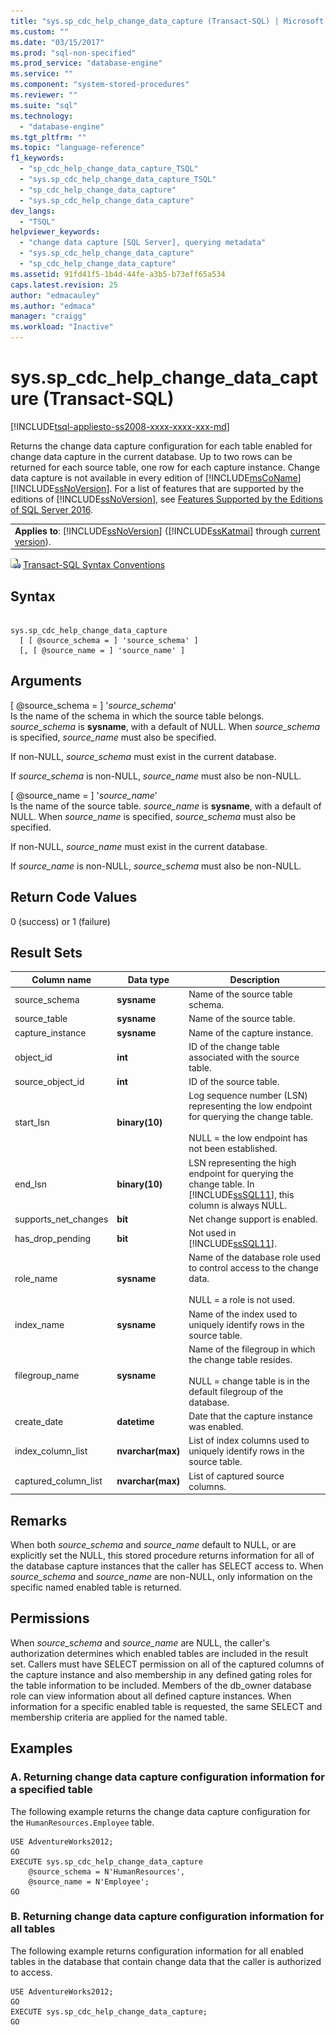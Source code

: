 ```yaml
---
title: "sys.sp_cdc_help_change_data_capture (Transact-SQL) | Microsoft Docs"
ms.custom: ""
ms.date: "03/15/2017"
ms.prod: "sql-non-specified"
ms.prod_service: "database-engine"
ms.service: ""
ms.component: "system-stored-procedures"
ms.reviewer: ""
ms.suite: "sql"
ms.technology: 
  - "database-engine"
ms.tgt_pltfrm: ""
ms.topic: "language-reference"
f1_keywords: 
  - "sp_cdc_help_change_data_capture_TSQL"
  - "sys.sp_cdc_help_change_data_capture_TSQL"
  - "sp_cdc_help_change_data_capture"
  - "sys.sp_cdc_help_change_data_capture"
dev_langs: 
  - "TSQL"
helpviewer_keywords: 
  - "change data capture [SQL Server], querying metadata"
  - "sys.sp_cdc_help_change_data_capture"
  - "sp_cdc_help_change_data_capture"
ms.assetid: 91fd41f5-1b4d-44fe-a3b5-b73eff65a534
caps.latest.revision: 25
author: "edmacauley"
ms.author: "edmaca"
manager: "craigg"
ms.workload: "Inactive"
---
```

# sys.sp_cdc_help_change_data_capture (Transact-SQL)
[!INCLUDE[tsql-appliesto-ss2008-xxxx-xxxx-xxx-md](../../includes/tsql-appliesto-ss2008-xxxx-xxxx-xxx-md.md)]

  Returns the change data capture configuration for each table enabled for change data capture in the current database. Up to two rows can be returned for each source table, one row for each capture instance. Change data capture is not available in every edition of [!INCLUDE[msCoName](../../includes/msconame-md.md)][!INCLUDE[ssNoVersion](../../includes/ssnoversion-md.md)]. For a list of features that are supported by the editions of [!INCLUDE[ssNoVersion](../../includes/ssnoversion-md.md)], see [Features Supported by the Editions of SQL Server 2016](../../sql-server/editions-and-supported-features-for-sql-server-2016.md).  
  
||  
|-|  
|**Applies to**: [!INCLUDE[ssNoVersion](../../includes/ssnoversion-md.md)] ([!INCLUDE[ssKatmai](../../includes/sskatmai-md.md)] through [current version](http://go.microsoft.com/fwlink/p/?LinkId=299658)).|  
  
 ![Topic link icon](../../database-engine/configure-windows/media/topic-link.gif "Topic link icon") [Transact-SQL Syntax Conventions](../../t-sql/language-elements/transact-sql-syntax-conventions-transact-sql.md)  
  
## Syntax  
  
```  
  
sys.sp_cdc_help_change_data_capture   
  [ [ @source_schema = ] 'source_schema' ]  
  [, [ @source_name = ] 'source_name' ]  
```  
  
## Arguments  
 [ @source_schema = ] '*source_schema*'  
 Is the name of the schema in which the source table belongs. *source_schema* is **sysname**, with a default of NULL. When *source_schema* is specified, *source_name* must also be specified.  
  
 If non-NULL, *source_schema* must exist in the current database.  
  
 If *source_schema* is non-NULL, *source_name* must also be non-NULL.  
  
 [ @source_name = ] '*source_name*'  
 Is the name of the source table. *source_name* is **sysname**, with a default of NULL. When *source_name* is specified, *source_schema* must also be specified.  
  
 If non-NULL, *source_name* must exist in the current database.  
  
 If *source_name* is non-NULL, *source_schema* must also be non-NULL.  
  
## Return Code Values  
 0 (success) or 1 (failure)  
  
## Result Sets  
  
|Column name|Data type|Description|  
|-----------------|---------------|-----------------|  
|source_schema|**sysname**|Name of the source table schema.|  
|source_table|**sysname**|Name of the source table.|  
|capture_instance|**sysname**|Name of the capture instance.|  
|object_id|**int**|ID of the change table associated with the source table.|  
|source_object_id|**int**|ID of the source table.|  
|start_lsn|**binary(10)**|Log sequence number (LSN) representing the low endpoint for querying the change table.<br /><br /> NULL = the low endpoint has not been established.|  
|end_lsn|**binary(10)**|LSN representing the high endpoint for querying the change table. In [!INCLUDE[ssSQL11](../../includes/sssql11-md.md)], this column is always NULL.|  
|supports_net_changes|**bit**|Net change support is enabled.|  
|has_drop_pending|**bit**|Not used in [!INCLUDE[ssSQL11](../../includes/sssql11-md.md)].|  
|role_name|**sysname**|Name of the database role used to control access to the change data.<br /><br /> NULL = a role is not used.|  
|index_name|**sysname**|Name of the index used to uniquely identify rows in the source table.|  
|filegroup_name|**sysname**|Name of the filegroup in which the change table resides.<br /><br /> NULL = change table is in the default filegroup of the database.|  
|create_date|**datetime**|Date that the capture instance was enabled.|  
|index_column_list|**nvarchar(max)**|List of index columns used to uniquely identify rows in the source table.|  
|captured_column_list|**nvarchar(max)**|List of captured source columns.|  
  
## Remarks  
 When both *source_schema* and *source_name* default to NULL, or are explicitly set the NULL, this stored procedure returns information for all of the database capture instances that the caller has SELECT access to. When *source_schema* and *source_name* are non-NULL, only information on the specific named enabled table is returned.  
  
## Permissions  
 When *source_schema* and *source_name* are NULL, the caller's authorization determines which enabled tables are included in the result set. Callers must have SELECT permission on all of the captured columns of the capture instance and also membership in any defined gating roles for the table information to be included. Members of the db_owner database role can view information about all defined capture instances. When information for a specific enabled table is requested, the same SELECT and membership criteria are applied for the named table.  
  
## Examples  
  
### A. Returning change data capture configuration information for a specified table  
 The following example returns the change data capture configuration for the `HumanResources.Employee` table.  
  
```  
USE AdventureWorks2012;  
GO  
EXECUTE sys.sp_cdc_help_change_data_capture   
    @source_schema = N'HumanResources',   
    @source_name = N'Employee';  
GO  
```  
  
### B. Returning change data capture configuration information for all tables  
 The following example returns configuration information for all enabled tables in the database that contain change data that the caller is authorized to access.  
  
```  
USE AdventureWorks2012;  
GO  
EXECUTE sys.sp_cdc_help_change_data_capture;  
GO  
```  
  
  
